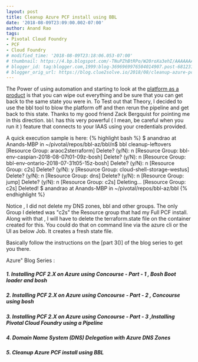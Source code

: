 ```yaml
---
layout: post
title: Cleanup Azure PCF install using BBL
date: '2018-08-09T23:09:00.002-07:00'
author: Anand Rao
tags:
- Pivotal Cloud Foundry
- PCF
- Cloud Foundry
# modified_time: '2018-08-09T23:18:06.053-07:00'
# thumbnail: https://4.bp.blogspot.com/-TNuPZhBtRPo/W20roXa3ehI/AAAAAAAAGQE/mOvrp5-sEv88KBkXVOmgSzq91w6G3tbDwCLcBGAs/s72-c/terraform.state.delete.png
# blogger_id: tag:blogger.com,1999:blog-3696969976504014907.post-6812316351514119746
# blogger_orig_url: https://blog.clue2solve.io/2018/08/cleanup-azure-pcf-install-using-bbl.html
---
```


The Power of using automation and starting to look at the <a href="https://content.pivotal.io/blog/product-all-the-things">platform as a product</a> is that you can wipe out everything and be sure that you can get back to the same state you were in.
To Test out that Theory, I decided to use the bbl tool to blow the platform off and then rerun the pipeline and get back to this state. Thanks to my good friend Zack Bergquist for pointing me in this direction. `bbl` has this very powerful ( I mean, be careful when you run it ) feature that connects to your IAAS using your credentials provided.

A quick execution sample is here:
{% highlight bash %}
$ anandrao at Anands-MBP in ~/pivotal/repos/bbl-az/bbl/n$ bbl cleanup-leftovers
[Resource Group: araoc2sterraform] Delete? (y/N): n
[Resource Group: bbl-env-caspian-2018-08-07t01-09z-bosh] Delete? (y/N): n
[Resource Group: bbl-env-ontario-2018-07-31t05-15z-bosh] Delete? (y/N): n
[Resource Group: c2s] Delete? (y/N): y
[Resource Group: cloud-shell-storage-westus] Delete? (y/N): n
[Resource Group: dns] Delete? (y/N): n
[Resource Group: jump] Delete? (y/N): n
[Resource Group: c2s] Deleting...
[Resource Group: c2s] Deleted!
$ anandrao at Anands-MBP in ~/pivotal/repos/bbl-az/bbl
{% endhighlight %}

Notice , I did not delete my DNS zones, bbl and other groups. The only Group I deleted was "c2s" the Resource group that had my Full PCF install.
Along with that , I will have to delete the terraform.state file on the container created for this.
You could do that on command line via the azure cli or the UI as below Job. It creates a fresh state file. 

Basically follow the instructions on the [part 3()] of the blog series to get you there.

Azure" Blog Series :
#####    1. Installing PCF 2.X on Azure using Concourse - Part - 1 , Bosh Boot loader and bosh
#####    2. Installing PCF 2.X on Azure using Concourse - Part - 2 , Concourse using bosh
#####    3. Installing PCF 2.X on Azure using Concourse - Part - 3 ,Installing Pivotal Cloud Foundry using a Pipeline
#####    4. Domain Name System (DNS) Delegation with Azure DNS Zones
#####    5. Cleanup Azure PCF install using BBL